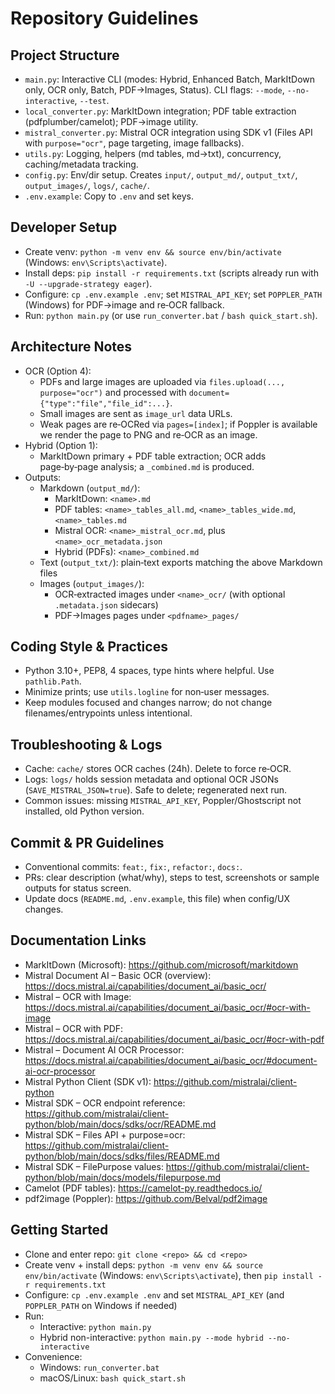 # Repository Guidelines

## Project Structure
- `main.py`: Interactive CLI (modes: Hybrid, Enhanced Batch, MarkItDown only, OCR only, Batch, PDF→Images, Status). CLI flags: `--mode`, `--no-interactive`, `--test`.
- `local_converter.py`: MarkItDown integration; PDF table extraction (pdfplumber/camelot); PDF→image utility.
- `mistral_converter.py`: Mistral OCR integration using SDK v1 (Files API with `purpose="ocr"`, page targeting, image fallbacks).
- `utils.py`: Logging, helpers (md tables, md→txt), concurrency, caching/metadata tracking.
- `config.py`: Env/dir setup. Creates `input/`, `output_md/`, `output_txt/`, `output_images/`, `logs/`, `cache/`.
- `.env.example`: Copy to `.env` and set keys.

## Developer Setup
- Create venv: `python -m venv env && source env/bin/activate` (Windows: `env\Scripts\activate`).
- Install deps: `pip install -r requirements.txt` (scripts already run with `-U --upgrade-strategy eager`).
- Configure: `cp .env.example .env`; set `MISTRAL_API_KEY`; set `POPPLER_PATH` (Windows) for PDF→image and re‑OCR fallback.
- Run: `python main.py` (or use `run_converter.bat` / `bash quick_start.sh`).

## Architecture Notes
- OCR (Option 4):
  - PDFs and large images are uploaded via `files.upload(..., purpose="ocr")` and processed with `document={"type":"file","file_id":...}`.
  - Small images are sent as `image_url` data URLs.
  - Weak pages are re‑OCRed via `pages=[index]`; if Poppler is available we render the page to PNG and re‑OCR as an image.
- Hybrid (Option 1):
  - MarkItDown primary + PDF table extraction; OCR adds page‑by‑page analysis; a `_combined.md` is produced.
- Outputs:
  - Markdown (`output_md/`):
    - MarkItDown: `<name>.md`
    - PDF tables: `<name>_tables_all.md`, `<name>_tables_wide.md`, `<name>_tables.md`
    - Mistral OCR: `<name>_mistral_ocr.md`, plus `<name>_ocr_metadata.json`
    - Hybrid (PDFs): `<name>_combined.md`
  - Text (`output_txt/`): plain‑text exports matching the above Markdown files
  - Images (`output_images/`):
    - OCR‑extracted images under `<name>_ocr/` (with optional `.metadata.json` sidecars)
    - PDF→Images pages under `<pdfname>_pages/`

## Coding Style & Practices
- Python 3.10+, PEP8, 4 spaces, type hints where helpful. Use `pathlib.Path`.
- Minimize prints; use `utils.logline` for non‑user messages.
- Keep modules focused and changes narrow; do not change filenames/entrypoints unless intentional.

## Troubleshooting & Logs
- Cache: `cache/` stores OCR caches (24h). Delete to force re‑OCR.
- Logs: `logs/` holds session metadata and optional OCR JSONs (`SAVE_MISTRAL_JSON=true`). Safe to delete; regenerated next run.
- Common issues: missing `MISTRAL_API_KEY`, Poppler/Ghostscript not installed, old Python version.

## Commit & PR Guidelines
- Conventional commits: `feat:`, `fix:`, `refactor:`, `docs:`.
- PRs: clear description (what/why), steps to test, screenshots or sample outputs for status screen.
- Update docs (`README.md`, `.env.example`, this file) when config/UX changes.

## Documentation Links
- MarkItDown (Microsoft): https://github.com/microsoft/markitdown
- Mistral Document AI – Basic OCR (overview): https://docs.mistral.ai/capabilities/document_ai/basic_ocr/
- Mistral – OCR with Image: https://docs.mistral.ai/capabilities/document_ai/basic_ocr/#ocr-with-image
- Mistral – OCR with PDF: https://docs.mistral.ai/capabilities/document_ai/basic_ocr/#ocr-with-pdf
- Mistral – Document AI OCR Processor: https://docs.mistral.ai/capabilities/document_ai/basic_ocr/#document-ai-ocr-processor
- Mistral Python Client (SDK v1): https://github.com/mistralai/client-python
- Mistral SDK – OCR endpoint reference: https://github.com/mistralai/client-python/blob/main/docs/sdks/ocr/README.md
- Mistral SDK – Files API + purpose=ocr: https://github.com/mistralai/client-python/blob/main/docs/sdks/files/README.md
- Mistral SDK – FilePurpose values: https://github.com/mistralai/client-python/blob/main/docs/models/filepurpose.md
- Camelot (PDF tables): https://camelot-py.readthedocs.io/
- pdf2image (Poppler): https://github.com/Belval/pdf2image

## Getting Started
- Clone and enter repo: `git clone <repo> && cd <repo>`
- Create venv + install deps: `python -m venv env && source env/bin/activate` (Windows: `env\Scripts\activate`), then `pip install -r requirements.txt`
- Configure: `cp .env.example .env` and set `MISTRAL_API_KEY` (and `POPPLER_PATH` on Windows if needed)
- Run:
  - Interactive: `python main.py`
  - Hybrid non-interactive: `python main.py --mode hybrid --no-interactive`
- Convenience:
  - Windows: `run_converter.bat`
  - macOS/Linux: `bash quick_start.sh`

